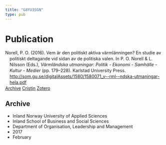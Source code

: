 ```yaml
---
title: "G8YU3SGN"
type: pub
---
```

<h1>Publication</h1>
<article id="csl-bib-container-G8YU3SGN" class="csl-bib-container">
  <div class="csl-bib-body" style="line-height: 1.35; padding-left: 1em; text-indent:-1em;">
  <div class="csl-entry">Norell, P. O. (2016). Vem &#xE4;r den politiskt aktiva v&#xE4;rml&#xE4;nningen? En studie av politiskt deltagande vid sidan av de politiska valen. In P. O. Norell &amp; L. Nilsson (Eds.), <i>V&#xE4;rml&#xE4;ndska utmaningar: Politik - Ekonomi - Samh&#xE4;lle - Kultur - Medier</i> (pp. 179&#x2013;228). Karlstad University Press. <a href="http://som.gu.se/digitalAssets/1580/1580071_v--rml--ndska-utmaningar-hela.pdf">http://som.gu.se/digitalAssets/1580/1580071_v--rml--ndska-utmaningar-hela.pdf</a></div>
</div>
  <div class="csl-bib-buttons">
    <a href="#taxonomy-article-G8YU3SGN" class="csl-bib-button">Archive</a>
    <a href="https://app.cristin.no/results/show.jsf?id=1445234" alt="Cristin URL" class="csl-bib-button">Cristin</a>
    <a href="http://zotero.org/groups/5402882/items/G8YU3SGN" alt="Zotero URL" class="csl-bib-button">Zotero</a>
  </div>
  <div id="csl-bib-meta-container-G8YU3SGN"></div>
</article>
<div id="csl-bib-meta-G8YU3SGN" class="csl-bib-meta">
  <article id="taxonomy-article-G8YU3SGN" class="taxonomy-article">
    <h1>Archive</h1>
    <ul>
      <li>Inland Norway University of Applied Sciences</li>
      <li>Inland School of Business and Social Sciences</li>
      <li>Department of Organisation, Leadership and Management</li>
      <li>2017</li>
      <li>February</li>
    </ul>
  </article>
</div>

